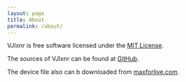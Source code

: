 ```yaml
---
layout: page
title: About
permalink: /about/
---
```


VJlxnr is free software licensed under the [MIT License](https://github.com/AliTe/vjlxnr/blob/master/LICENSE.txt).

The sources of VJlxnr can be found at [GitHub](https://github.com/AliTe/vjlxnr).

The device file also can b downloaded from [maxforlive.com](http://www.maxforlive.com/library/device/3808/vjlxnr).
